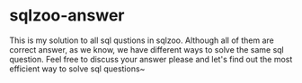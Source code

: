 # sqlzoo-answer
This is my solution to all sql qustions in sqlzoo. Although all of them are correct answer, as we know, we have different ways to solve the same sql question. Feel free to discuss your answer please and let's find out the most efficient way to solve sql questions~
